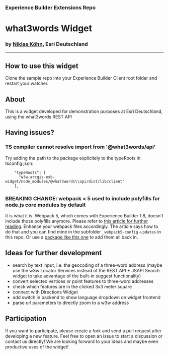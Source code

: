 ### Experience Builder Extensions Repo
# what3words Widget
### by [Niklas Köhn](https://github.com/esride-nik/), Esri Deutschland

---

## How to use this widget
Clone the sample repo into your Experience Builder Client root folder and restart your watcher.

## About
This is a widget developed for demonstration purposes at Esri Deutschland, using the what3words REST API 

## Having issues?

### TS compiler cannot resolve import from '@what3words/api'
Try adding the path to the package explicitely to the typeRoots in tsconfig.json:
```
    "typeRoots": [
      "w3w-arcgis-exb-widget/node_modules/@what3words\\api/dist/lib/client"
    ],
```

### BREAKING CHANGE: webpack < 5 used to include polyfills for node.js core modules by default
It is what it is. Webpack 5, which comes with Experience Builder 1.8, doesn't include those polyfills anymore. Please refer to [this article for further reading](https://community.esri.com/t5/arcgis-experience-builder-questions/npm-packages-in-experience-builder-1-8/m-p/1181885).
Enhance your webpack files accordingly. The article says how to do that and you can find mine in the subfolder ``_webpack5-config-updates`` in this repo. Or use a [package like this one](https://www.npmjs.com/package/node-polyfill-webpack-plugin) to add them all back in.

## Ideas for further development
* search by text input, i.e. the geocoding of a three-word address (maybe use the w3w Locator Services instead of the REST API + JSAPI Search widget to take advantage of the built-in suggest functionality)
* convert selected vertices or point features to three-word addresses
* check which features are in the clicked 3x3 meter square
* connect with Directions Widget
* add switch in backend to show language dropdown on widget frontend
* parse url parameters to directly zoom to a w3w address

## Participation
If you want to participate, please create a fork and send a pull request after developing a new feature. Feel free to open an issue to start a discussion or contact us directly! We are looking forward to your ideas and maybe even productive uses of the widget!  